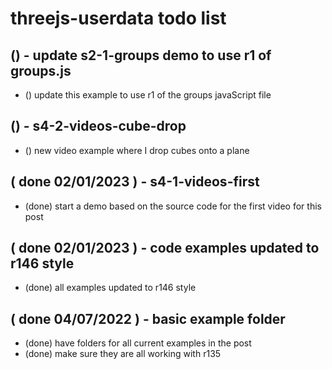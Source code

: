 # threejs-userdata todo list

## () - update s2-1-groups demo to use r1 of groups.js
* () update this example to use r1 of the groups javaScript file

## () - s4-2-videos-cube-drop
* () new video example where I drop cubes onto a plane

## ( done 02/01/2023 ) - s4-1-videos-first
* (done) start a demo based on the source code for the first video for this post

## ( done 02/01/2023 ) - code examples updated to r146 style
* (done) all examples updated to r146 style

## ( done 04/07/2022 )  - basic example folder
* (done) have folders for all current examples in the post
* (done) make sure they are all working with r135